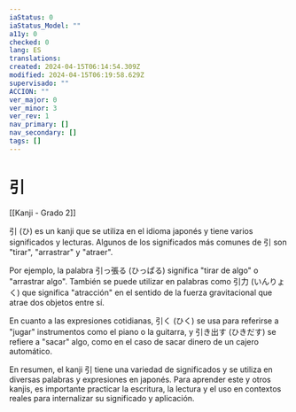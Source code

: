 ```yaml
---
iaStatus: 0
iaStatus_Model: ""
a11y: 0
checked: 0
lang: ES
translations: 
created: 2024-04-15T06:14:54.309Z
modified: 2024-04-15T06:19:58.629Z
supervisado: ""
ACCION: ""
ver_major: 0
ver_minor: 3
ver_rev: 1
nav_primary: []
nav_secondary: []
tags: []
---
```

# 引

[[Kanji - Grado 2]]

引 (ひ) es un kanji que se utiliza en el idioma japonés y tiene varios significados y lecturas. Algunos de los significados más comunes de 引 son "tirar", "arrastrar" y "atraer".

Por ejemplo, la palabra 引っ張る (ひっぱる) significa "tirar de algo" o "arrastrar algo". También se puede utilizar en palabras como 引力 (いんりょく) que significa "atracción" en el sentido de la fuerza gravitacional que atrae dos objetos entre sí.

En cuanto a las expresiones cotidianas, 引く (ひく) se usa para referirse a "jugar" instrumentos como el piano o la guitarra, y 引き出す (ひきだす) se refiere a "sacar" algo, como en el caso de sacar dinero de un cajero automático.

En resumen, el kanji 引 tiene una variedad de significados y se utiliza en diversas palabras y expresiones en japonés. Para aprender este y otros kanjis, es importante practicar la escritura, la lectura y el uso en contextos reales para internalizar su significado y aplicación.
